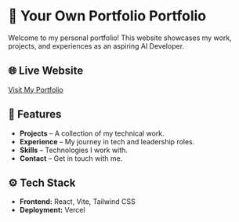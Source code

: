 # 🚀 Your Own Portfolio Portfolio  

Welcome to my personal portfolio! This website showcases my work, projects, and experiences as an aspiring AI Developer.  

## 🌐 Live Website  
[Visit My Portfolio](https://demo_port.vercel.app/)  

## 📌 Features  
- **Projects** – A collection of my technical work.  
- **Experience** – My journey in tech and leadership roles.  
- **Skills** – Technologies I work with.  
- **Contact** – Get in touch with me.  

## ⚙️ Tech Stack  
- **Frontend:** React, Vite, Tailwind CSS  
- **Deployment:** Vercel  
